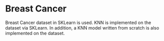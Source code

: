 # Breast Cancer

Breast Cancer dataset in SKLearn is used. KNN is implemented on the dataset via SKLearn. In addition, a KNN model written from scratch is also implemented on the dataset. 
